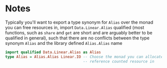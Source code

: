 # Notes

Typically you'll want to export a type synonym for `Alias` over the monad you
can free resources in, import `Data.Linear.Alias` qualified (most functions,
such as `share` and `get` are short and are arguably better to be qualified in
general), such that there are no conflicts between the type synonym `Alias` and the
library defined `Alias.Alias` name
```haskell
import qualified Data.Linear.Alias as Alias
type Alias = Alias.Alias Linear.IO -- Choose the monad you can allocate and free this
                                   -- reference counted resource in
```

